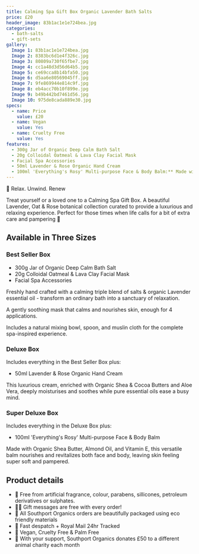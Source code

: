 ```yaml
---
title: Calming Spa Gift Box Organic Lavender Bath Salts
price: £20
header_image: 83b1ac1e1e724bea.jpg
categories:
  - bath-salts
  - gift-sets
gallery:
  Image 1: 83b1ac1e1e724bea.jpg
  Image 2: 8383bc6d1e4f326c.jpg
  Image 3: 80809a730f65fbe7.jpg
  Image 4: cc1a48d3d56d64b5.jpg
  Image 5: ce69cca8b14bfa50.jpg
  Image 6: d5aa6e80569045ff.jpg
  Image 7: 9fe869944e814c9f.jpg
  Image 8: eb4acc70b10f899e.jpg
  Image 9: b49b442bd7461d56.jpg
  Image 10: 975de8cada889e30.jpg
specs:
  - name: Price
    value: £20
  - name: Vegan
    value: Yes
  - name: Cruelty Free
    value: Yes
features:
  - 300g Jar of Organic Deep Calm Bath Salt
  - 20g Colloidal Oatmeal & Lava Clay Facial Mask
  - Facial Spa Accessories
  - 50ml Lavender & Rose Organic Hand Cream
  - 100ml 'Everything's Rosy' Multi-purpose Face & Body Balm:** Made with Organic Shea Butter, Almond Oil, and Vitamin E, this versatile balm nourishes and revitalizes both face and body, leaving skin feeling super soft and pampered.
---
```


🌿 Relax. Unwind. Renew

Treat yourself or a loved one to a Calming Spa Gift Box. A beautiful Lavender, Oat & Rose botanical collection curated to provide a luxurious and relaxing experience. Perfect for those times when life calls for a bit of extra care and pampering 💜

## Available in Three Sizes

### Best Seller Box

- 300g Jar of Organic Deep Calm Bath Salt
- 20g Colloidal Oatmeal & Lava Clay Facial Mask
- Facial Spa Accessories

Freshly hand crafted with a calming triple blend of salts & organic Lavender essential oil - transform an ordinary bath into a sanctuary of relaxation.

A gently soothing mask that calms and nourishes skin, enough for 4 applications.

Includes a natural mixing bowl, spoon, and muslin cloth for the complete spa-inspired experience.

### Deluxe Box

Includes everything in the Best Seller Box plus:

- 50ml Lavender & Rose Organic Hand Cream

This luxurious cream, enriched with Organic Shea & Cocoa Butters and Aloe Vera, deeply moisturises and soothes while pure essential oils ease a busy mind.

### Super Deluxe Box

Includes everything in the Deluxe Box plus:

- 100ml 'Everything's Rosy' Multi-purpose Face & Body Balm

Made with Organic Shea Butter, Almond Oil, and Vitamin E, this versatile balm nourishes and revitalizes both face and body, leaving skin feeling super soft and pampered.

## Product details

- 🌺 Free from artificial fragrance, colour, parabens, sillicones, petroleum derivatives or sulphates.
- ✍🏼 Gift messages are free with every order!
- 🌿 All Southport Organics orders are beautifully packaged using eco friendly materials
- 📮 Fast despatch + Royal Mail 24hr Tracked
- 🐰 Vegan, Cruelty Free & Palm Free
- 🐾 With your support, Southport Organics donates £50 to a different animal charity each month
